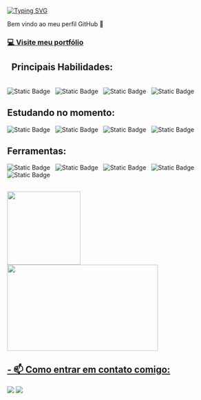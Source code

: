 [![Typing SVG](https://readme-typing-svg.herokuapp.com?font=Fira+Code&pause=1000&color=1FE4F7&background=FFF09B17&center=true&vCenter=true&random=false&width=280&lines=Ol%C3%A1%2C+me+chamo+Yal%C3%AA+)](https://git.io/typing-svg)

Bem vindo ao meu perfil GitHub 👋
<br />

 ### [💻 Visite meu portfólio](https://portfolio-ericssen.vercel.app/)   

<h2>&nbsp&nbspPrincipais Habilidades:</h2>


<br />

<div style={{display="flex"}}>
<img alt="Static Badge" src="https://img.shields.io/badge/javascript-0D1117?style=for-the-badge&logo=javascript">&nbsp&nbsp
<img alt="Static Badge" src="https://img.shields.io/badge/react-0D1117?style=for-the-badge&logo=react">&nbsp&nbsp
<img alt="Static Badge" src=https://img.shields.io/badge/-TypeScript-0D1117?style=for-the-badge&logo=typescript&labelColor=0D1117&textColor=0D1117>&nbsp&nbsp
<img alt="Static Badge" src="https://img.shields.io/badge/-Node.JS-0D1117?style=for-the-badge&logo=node.js">&nbsp&nbsp

</div>

## **Estudando no momento:**
<div>
<img alt="Static Badge" src=https://img.shields.io/badge/-TypeScript-0D1117?style=for-the-badge&logo=typescript&labelColor=0D1117&textColor=0D1117>&nbsp&nbsp
<img alt="Static Badge" src="https://img.shields.io/badge/-Node.JS-0D1117?style=for-the-badge&logo=node.js">&nbsp&nbsp
<img alt="Static Badge" src=https://img.shields.io/badge/-PostgreSql-0D1117?style=for-the-badge&logo=postgresql&labelColor=0D1117&textColor=0D1117>&nbsp&nbsp
<img alt="Static Badge" src=https://img.shields.io/badge/-NextJS-0D1117?style=for-the-badge&logo=nextdotjs&labelColor=0D1117&textColor=0D1117>&nbsp&nbsp
</div>

## **Ferramentas:**
<div>
<img alt ="Static Badge" src="https://img.shields.io/badge/git-0D1117?style=for-the-badge&logo=git">&nbsp&nbsp
<img alt="Static Badge" src=https://img.shields.io/badge/-prisma-0D1117?style=for-the-badge&logo=prisma&labelColor=0D1117&textColor=0D1117>&nbsp&nbsp
<img alt="Static Badge" src=https://img.shields.io/badge/-render-0D1117?style=for-the-badge&logo=render&labelColor=0D1117&textColor=0D1117>&nbsp&nbsp
<img alt="Static Badge" src=https://img.shields.io/badge/-vercel-0D1117?style=for-the-badge&logo=vercel&labelColor=0D1117&textColor=0D1117>&nbsp&nbsp
<img alt="Static Badge" src=https://img.shields.io/badge/-firebase-0D1117?style=for-the-badge&logo=firebase&labelColor=0D1117&textColor=0D1117>&nbsp&nbsp
</div>


##

<div style={{display="flex"}}>
<a href="https://github.com/ericssendelima">

<img loading="lazy" height="170em" src="https://github-readme-stats.vercel.app/api/top-langs/?username=ericssendelima&layout=donut&theme=dark&langs_count=7"/>


<img loading="lazy"  width="350" height="200" src="https://github-readme-stats.vercel.app/api?username=ericssendelima&hide=contribs&show_icons=true&theme=dracula&include_all_commits=true&count_private=true"/>
</div>




## - 📫 Como entrar em contato comigo:

<div>
<a href = "mailto:ericssendelima@gmail.com"><img loading="lazy" src="https://img.shields.io/badge/Gmail-D14836?style=for-the-badge&logo=gmail&logoColor=white" target="_blank"></a>
<a href="https://www.linkedin.com/in/ericssendelima" target="_blank"><img loading="lazy" src="https://img.shields.io/badge/-LinkedIn-%230077B5?style=for-the-badge&logo=linkedin&logoColor=white" target="_blank"></a>  

</div>

